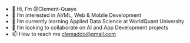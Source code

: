 - 👋 Hi, I’m @Clement-Quaye
- 👀 I’m interested in AI/ML, Web & Mobile Development
- 🌱 I’m currently learning Applied Data Science at WorldQuant University
- 💞️ I’m looking to collaborate on AI and App Development projects
- 📫 How to reach me clemaddo@gmail.com

<!---
Clement-Quaye/Clement-Quaye is a ✨ special ✨ repository because its `README.md` (this file) appears on your GitHub profile.
You can click the Preview link to take a look at your changes.
--->

